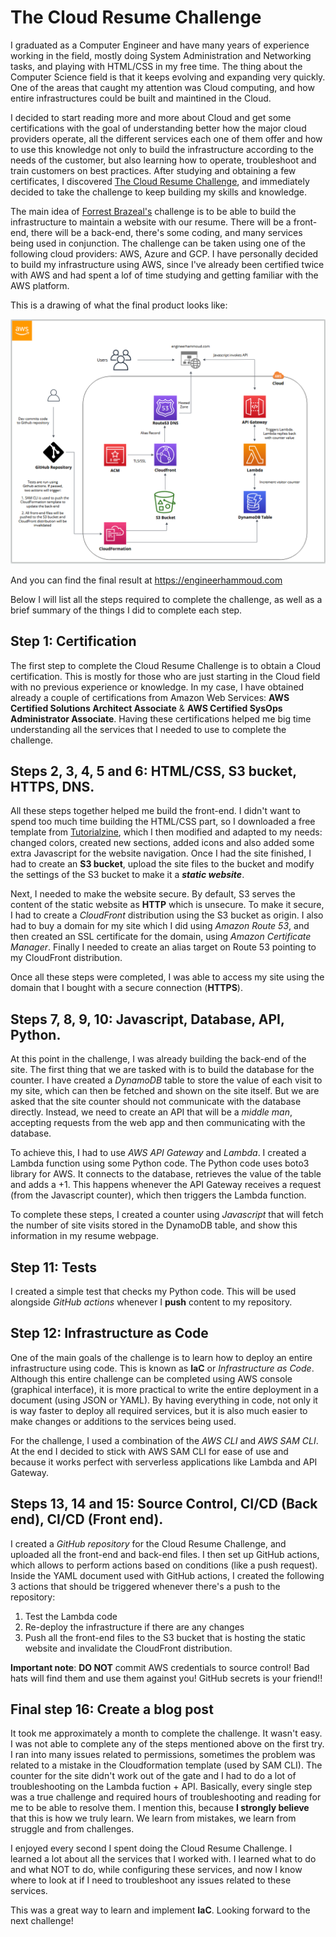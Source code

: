 # The Cloud Resume Challenge

I graduated as a Computer Engineer and have many years of experience working in the field, mostly doing System Administration and Networking tasks, and playing with HTML/CSS in my free time. The thing about the Computer Science field is that it keeps evolving and expanding very quickly. One of the areas that caught my attention was Cloud computing, and how entire infrastructures could be built and maintined in the Cloud.

I decided to start reading more and more about Cloud and get some certifications with the goal of understanding better how the major cloud providers operate, all the different services each one of them offer and how to use this knowledge not only to build the infrastructure according to the needs of the customer, but also learning how to operate, troubleshoot and train customers on best practices. After studying and obtaining a few certificates, I discovered [The Cloud Resume Challenge](https://cloudresumechallenge.dev/docs/the-challenge/), and immediately decided to take the challenge to keep building my skills and knowledge.

The main idea of [Forrest Brazeal's](https://forrestbrazeal.com) challenge is to be able to build the infrastructure to maintain a website with our resume. There will be a front-end, there will be a back-end, there's some coding, and many services being used in conjunction. The challenge can be taken using one of the following cloud providers: AWS, Azure and GCP. I have personally decided to build my infrastructure using AWS, since I've already been certified twice with AWS and had spent a lof of time studying and getting familiar with the AWS platform.

This is a drawing of what the final product looks like:

![Cloud Resume](diagram.PNG "Cloud Resume")

And you can find the final result at https://engineerhammoud.com

Below I will list all the steps required to complete the challenge, as well as a brief summary of the things I did to complete each step.


## Step 1: Certification

The first step to complete the Cloud Resume Challenge is to obtain a Cloud certification. This is mostly for those who are just starting in the Cloud field with no previous experience or knowledge. In my case, I have obtained already a couple of certifications from Amazon Web Services: **AWS Certified Solutions Architect Associate** & **AWS Certified SysOps Administrator Associate**. Having these certifications helped me big time understanding all the services that I needed to use to complete the challenge. 


## Steps 2, 3, 4, 5 and 6: HTML/CSS, S3 bucket, HTTPS, DNS.

All these steps together helped me build the front-end. I didn't want to spend too much time building the HTML/CSS part, so I downloaded a free template from [Tutorialzine](https://tutorialzine.com), which I then modified and adapted to my needs: changed colors, created new sections, added icons and also added some extra Javascript for the website navigation. Once I had the site finished, I had to create an **S3 bucket**, upload the site files to the bucket and modify the settings of the S3 bucket to make it a ***static website***.

Next, I needed to make the website secure. By default, S3 serves the content of the static website as **HTTP** which is unsecure. To make it secure, I had to create a *CloudFront* distribution using the S3 bucket as origin. I also had to buy a domain for my site which I did using *Amazon Route 53*, and then created an SSL certificate for the domain, using *Amazon Certificate Manager*. Finally I needed to create an alias target on Route 53 pointing to my CloudFront distribution.

Once all these steps were completed, I was able to access my site using the domain that I bought with a secure connection (**HTTPS**).

  
## Steps 7, 8, 9, 10: Javascript, Database, API, Python.

At this point in the challenge, I was already building the back-end of the site. The first thing that we are tasked with is to build the database for the counter. I have created a *DynamoDB* table to store the value of each visit to my site, which can then be fetched and shown on the site itself. But we are asked that the site counter should not communicate with the database directly. Instead, we need to create an API that will be a *middle man*, accepting requests from the web app and then communicating with the database. 

To achieve this, I had to use *AWS API Gateway* and *Lambda*. I created a Lambda function using some Python code. The Python code uses boto3 library for AWS. It connects to the database, retrieves the value of the table and adds a +1. This happens whenever the API Gateway receives a request (from the Javascript counter), which then triggers the Lambda function. 


To complete these steps, I created a counter using *Javascript* that will fetch the number of site visits stored in the DynamoDB table, and show this information in my resume webpage.



## Step 11: Tests

I created a simple test that checks my Python code. This will be used alongside *GitHub actions* whenever I **push** content to my repository.

## Step 12: Infrastructure as Code

One of the main goals of the challenge is to learn how to deploy an entire infrastructure using code. This is known as **IaC** or *Infrastructure as Code*. Although this entire challenge can be completed using AWS console (graphical interface), it is more practical to write the entire deployment in a document (using JSON or YAML). By having everything in code, not only it is way faster to deploy all required services, but it is also much easier to make changes or additions to the services being used.

For the challenge, I used a combination of the *AWS CLI* and *AWS SAM CLI*. At the end I decided to stick with AWS SAM CLI for ease of use and because it works perfect with serverless applications like Lambda and API Gateway.


## Steps 13, 14 and 15: Source Control,  CI/CD (Back end), CI/CD (Front end).

I created a *GitHub repository* for the Cloud Resume Challenge, and uploaded all the front-end and back-end files. I then set up GitHub actions, which allows to perform actions based on conditions (like a push request). Inside the YAML document used with GitHub actions, I created the following 3 actions that should be triggered whenever there's a push to the repository:


1. Test the Lambda code
2. Re-deploy the infrastructure if there are any changes
3. Push all the front-end files to the S3 bucket that is hosting the static website and invalidate the CloudFront distribution. 

**Important note**: **DO NOT** commit AWS credentials to source control! Bad hats will find them and use them against you! GitHub secrets is your friend!!


 
## Final step 16: Create a blog post


It took me approximately a month to complete the challenge. It wasn't easy. I was not able to complete any of the steps mentioned above on the first try. I ran into many issues related to permissions, sometimes the problem was related to a mistake in the Cloudformation template (used by SAM CLI). The counter for the site didn't work out of the gate and I had to do a lot of troubleshooting on the Lambda fuction + API. Basically, every single step was a true challenge and required hours of troubleshooting and reading for me to be able to resolve them. I mention this, because **I strongly believe** that this is how we truly learn. We learn from mistakes, we learn from struggle and from challenges. 

I enjoyed every second I spent doing the Cloud Resume Challenge. I learned a lot about all the services that I worked with. I learned what to do and what NOT to do, while configuring these services, and now I know where to look at if I need to troubleshoot any issues related to these services.

This was a great way to learn and implement **IaC**. Looking forward to the next challenge!



